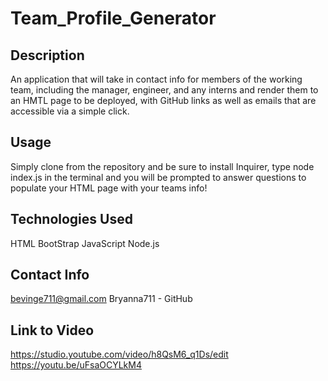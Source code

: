 # Team_Profile_Generator

## Description
An application that will take in contact info for members of the working team, including the manager, engineer, and any interns and render them to an HMTL page to be deployed, with GitHub links as well as emails that are accessible via a simple click.

## Usage
Simply clone from the repository and be sure to install Inquirer, type node index.js in the terminal and you will be prompted to answer questions to populate your HTML page with your teams info!

## Technologies Used

HTML
BootStrap
JavaScript
Node.js

## Contact Info

bevinge711@gmail.com
Bryanna711 - GitHub

## Link to Video
https://studio.youtube.com/video/h8QsM6_q1Ds/edit
https://youtu.be/uFsaOCYLkM4
